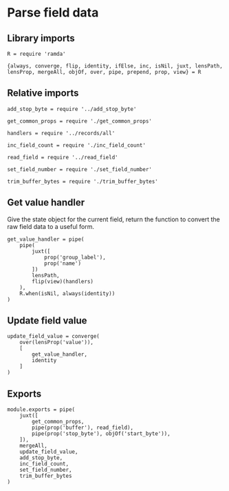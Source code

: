 # Parse field data

## Library imports

	R = require 'ramda'

	{always, converge, flip, identity, ifElse, inc, isNil, juxt, lensPath, lensProp, mergeAll, objOf, over, pipe, prepend, prop, view} = R


## Relative imports

	add_stop_byte = require '../add_stop_byte'

	get_common_props = require './get_common_props'

	handlers = require '../records/all'

	inc_field_count = require './inc_field_count'

	read_field = require '../read_field'

	set_field_number = require './set_field_number'

	trim_buffer_bytes = require './trim_buffer_bytes'


## Get value handler

Give the state object for the current field, return the function to convert the raw field data to a useful form.

	get_value_handler = pipe(
		pipe(
			juxt([
				prop('group_label'),
				prop('name')
			])
			lensPath,
			flip(view)(handlers)
		),
		R.when(isNil, always(identity))
	)


## Update field value

	update_field_value = converge(
		over(lensProp('value')),
		[
			get_value_handler,
			identity
		]
	)


## Exports

	module.exports = pipe(
		juxt([
			get_common_props,
			pipe(prop('buffer'), read_field),
			pipe(prop('stop_byte'), objOf('start_byte')),
		]),
		mergeAll,
		update_field_value,
		add_stop_byte,
		inc_field_count,
		set_field_number,
		trim_buffer_bytes
	)
